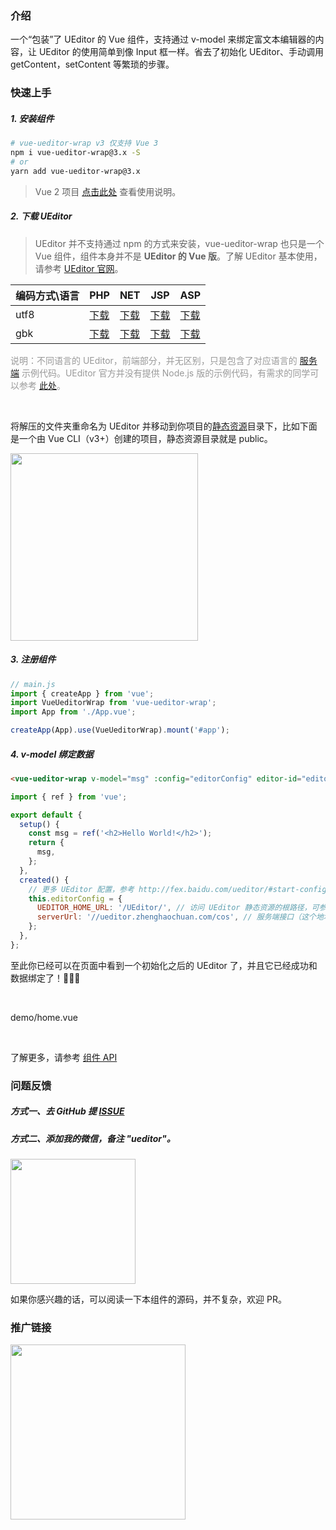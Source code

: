 ### 介绍

一个“包装”了 UEditor 的 Vue 组件，支持通过 v-model 来绑定富文本编辑器的内容，让 UEditor 的使用简单到像 Input 框一样。省去了初始化 UEditor、手动调用 getContent，setContent 等繁琐的步骤。

### 快速上手

##### 1. 安装组件

```bash
# vue-ueditor-wrap v3 仅支持 Vue 3
npm i vue-ueditor-wrap@3.x -S
# or
yarn add vue-ueditor-wrap@3.x
```

> Vue 2 项目 [点击此处](https://github.com/HaoChuan9421/vue-ueditor-wrap/tree/2.x) 查看使用说明。

##### 2. 下载 UEditor

> UEditor 并不支持通过 npm 的方式来安装，vue-ueditor-wrap 也只是一个 Vue 组件，组件本身并不是 **UEditor 的 Vue 版**。了解 UEditor 基本使用，请参考 [UEditor 官网](http://fex.baidu.com/ueditor/#start-start)。

| 编码方式\语言 | PHP                                                                         | NET                                                                         | JSP                                                                         | ASP                                                                         |
| ------------- | --------------------------------------------------------------------------- | --------------------------------------------------------------------------- | --------------------------------------------------------------------------- | --------------------------------------------------------------------------- |
| utf8          | [下载](//cdn.zhenghaochuan.com/p/vue-ueditor-wrap/zip/utf8-php.zip) | [下载](//cdn.zhenghaochuan.com/p/vue-ueditor-wrap/zip/utf8-net.zip) | [下载](//cdn.zhenghaochuan.com/p/vue-ueditor-wrap/zip/utf8-jsp.zip) | [下载](//cdn.zhenghaochuan.com/p/vue-ueditor-wrap/zip/utf8-asp.zip) |
| gbk           | [下载](//cdn.zhenghaochuan.com/p/vue-ueditor-wrap/zip/gbk-php.zip)  | [下载](//cdn.zhenghaochuan.com/p/vue-ueditor-wrap/zip/gbk-net.zip)  | [下载](//cdn.zhenghaochuan.com/p/vue-ueditor-wrap/zip/gbk-jsp.zip)  | [下载](//cdn.zhenghaochuan.com/p/vue-ueditor-wrap/zip/gbk-asp.zip)  |

<p style="color: #999;">说明：不同语言的 UEditor，前端部分，并无区别，只是包含了对应语言的 <a href="http://fex.baidu.com/ueditor/#server-deploy" target="_blank" rel="noopener noreferrer">服务端</a> 示例代码。UEditor 官方并没有提供 Node.js 版的示例代码，有需求的同学可以参考 <a href="https://github.com/HaoChuan9421/ueditor-koa-server" target="_blank" rel="noopener noreferrer">此处</a>。</p>

<br/>

将解压的文件夹重命名为 UEditor 并移动到你项目的[静态资源](https://cli.vuejs.org/zh/guide/html-and-static-assets.html#public-文件夹)目录下，比如下面是一个由 Vue CLI（v3+）创建的项目，静态资源目录就是 public。

<image src="//cdn.zhenghaochuan.com/p/vue-ueditor-wrap/doc/static-dir.png" style="width:300px;"/>

##### 3. 注册组件

```js
// main.js
import { createApp } from 'vue';
import VueUeditorWrap from 'vue-ueditor-wrap';
import App from './App.vue';

createApp(App).use(VueUeditorWrap).mount('#app');
```

##### 4. v-model 绑定数据

```html
<vue-ueditor-wrap v-model="msg" :config="editorConfig" editor-id="editor-demo-01"></vue-ueditor-wrap>
```

```js
import { ref } from 'vue';

export default {
  setup() {
    const msg = ref('<h2>Hello World!</h2>');
    return {
      msg,
    };
  },
  created() {
    // 更多 UEditor 配置，参考 http://fex.baidu.com/ueditor/#start-config
    this.editorConfig = {
      UEDITOR_HOME_URL: '/UEditor/', // 访问 UEditor 静态资源的根路径，可参考常见问题1
      serverUrl: '//ueditor.zhenghaochuan.com/cos', // 服务端接口（这个地址是我为了方便各位体验文件上传功能搭建的临时接口，请勿在生产环境使用！！！）
    };
  },
};
```

至此你已经可以在页面中看到一个初始化之后的 UEditor 了，并且它已经成功和数据绑定了！👏👏👏

<br/>

<demo-code inline>demo/home.vue</demo-code>

<br/>

了解更多，请参考 [组件 API](#/api)

### 问题反馈

##### 方式一、去 GitHub 提 [ISSUE](https://github.com/HaoChuan9421/vue-ueditor-wrap/issues)

##### 方式二、添加我的微信，备注 "ueditor"。

<img src="//cdn.zhenghaochuan.com/p/vue-ueditor-wrap/doc/wechat.JPG" style="width: 200px" />

如果你感兴趣的话，可以阅读一下本组件的源码，并不复杂，欢迎 PR。

### 推广链接

<a href="https://curl.qcloud.com/xn64xbRz" target="_blank"><img src="https://cdn.zhenghaochuan.com/p/vue-ueditor-wrap/doc/qcloud-cps.jpg" style="width: 280px;"></a>
